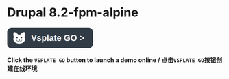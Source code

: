 # Drupal 8.2-fpm-alpine

<a href="https://www.vsplate.com/?docker-compose=https://github.com/vsplate/dcenvs/drupal/8.2-fpm-alpine"><img alt="VSPLATE GO" src="https://raw.githubusercontent.com/vsplate/images/master/vsgo_btn.png" width="200px"></a>

**Click the `VSPLATE GO` button to launch a demo online / 点击`VSPLATE GO`按钮创建在线环境**